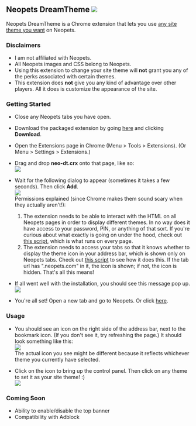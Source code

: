 ## Neopets DreamTheme ![](http://i.imgur.com/CaRRqQo.png)

Neopets DreamTheme is a Chrome extension that lets you use [any site theme you want](http://i.imgur.com/f6iIg8H.gif) on Neopets.

### Disclaimers
* I am not affiliated with Neopets.
* All Neopets images and CSS belong to Neopets.
* Using this extension to change your site theme will **not** grant you any of the perks associated with certain themes.
* This extension does **not** give you any kind of advantage over other players. All it does is customize the appearance of the site.

### Getting Started
* Close any Neopets tabs you have open.
* Download the packaged extension by going [here](https://docs.google.com/file/d/0B1epie81RPWlTGlCUmdoM1ZFRDg/) and clicking **Download**.
* Open the Extensions page in Chrome (Menu > Tools > Extensions). (Or Menu > Settings > Extensions.)
* Drag and drop **neo-dt.crx** onto that page, like so:  
![](http://i.imgur.com/FjcHC1F.png)

* Wait for the following dialog to appear (sometimes it takes a few seconds). Then click **Add**.  
![](http://i.imgur.com/Z3fVTHv.png)  
Permissions explained (since Chrome makes them sound scary when they actually aren't!):
    1. The extension needs to be able to interact with the HTML on all Neopets pages in order to display different themes. In no way does it have access to your password, PIN, or anything of that sort. If you're curious about what exactly is going on under the hood, check out [this script](https://github.com/AshleighC/neo-dt/blob/master/js/content.js), which is what runs on every page.
    2. The extension needs to access your tabs so that it knows whether to display the theme icon in your address bar, which is shown only on Neopets tabs. Check out [this script](https://github.com/AshleighC/neo-dt/blob/master/js/background.js) to see how it does this. If the tab url has ".neopets.com" in it, the icon is shown; if not, the icon is hidden. That's all this means!

* If all went well with the installation, you should see this message pop up.  
![](http://i.imgur.com/GB1YkZi.png)

* You're all set! Open a new tab and go to Neopets. Or click <a href="http://www.neopets.com/" target="_blank">here</a>.

### Usage
* You should see an icon on the right side of the address bar, next to the bookmark icon. (If you don't see it, try refreshing the page.) It should look something like this:  
![](http://i.imgur.com/sPJuQF0.png)  
The actual icon you see might be different because it reflects whichever theme you currently have selected.

* Click on the icon to bring up the control panel. Then click on any theme to set it as your site theme! :)  
![](http://i.imgur.com/VdgJHaf.png)

### Coming Soon
* Ability to enable/disable the top banner
* Compatibility with Adblock
